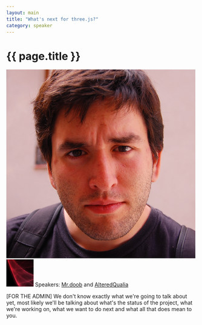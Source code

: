 ```yaml
---
layout: main
title: "What's next for three.js?"
category: speaker
---
```


# {{ page.title }}

<a href="http://mrdoob.com"><img src="/images/mr-doob.png" class="speaker" alt="Mr.doob"></a>
<a href="http://alteredqualia.com"><img src="/images/alteredq.png" class="speaker" alt="AlteredQualia"></a>
Speakers: <a href="http://mrdoob.com">Mr.doob</a> and <a href="http://alteredqualia.com">AlteredQualia</a>

[FOR THE ADMIN] We don't know exactly what we're going to talk about yet, most likely we'll be talking about what's the status of the project, what we're working on, what we want to do next and what all that does mean to you.
